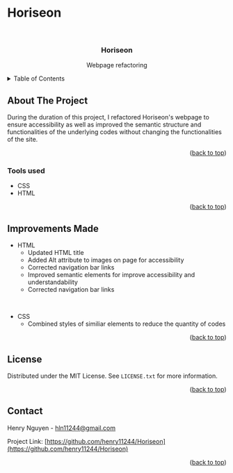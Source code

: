 # Horiseon

<div id="top"></div>

<br />
<div align="center">


<h3 align="center">Horiseon</h3>

  <p align="center">
    Webpage refactoring
    <br />
  </p>
</div>

<details>
  <summary>Table of Contents</summary>
  <ol>
    <li>
      <a href="#about-the-project">About The Project</a>
      <ul>
        <li><a href="#tools-used">Tools used</a></li>
      </ul>
    </li>
    <li>
      <a href="#improvements-made">Improvements Made</a>
        </li>
    <li><a href="#license">License</a></li>
    <li><a href="#contact">Contact</a></li>
  </ol>
</details>

## About The Project

During the duration of this project, I refactored Horiseon's webpage to ensure accessibility as well as improved the semantic structure and functionalities of the underlying codes without changing the functionalities of the site.

<p align="right">(<a href="#top">back to top</a>)</p>

### Tools used

* CSS
* HTML

<p align="right">(<a href="#top">back to top</a>)</p>

## Improvements Made

- HTML 
    - Updated HTML title
    - Added Alt attribute to images on page for accessibility
    - Corrected navigation bar links
    - Improved semantic elements for improve accessibility and understandability
    - Corrected navigation bar links

<br>

- CSS 
    - Combined styles of similiar elements to reduce the quantity of codes
  
<p align="right">(<a href="#top">back to top</a>)</p>

## License

Distributed under the MIT License. See `LICENSE.txt` for more information.

<p align="right">(<a href="#top">back to top</a>)</p>

## Contact

Henry Nguyen -  hln11244@gmail.com

Project Link: [https://github.com/henry11244/Horiseon](https://github.com/henry11244/Horiseon)

<p align="right">(<a href="#top">back to top</a>)</p>

[linkedin-url]: https://www.linkedin.com/in/henry11244/
